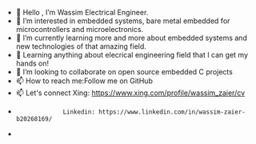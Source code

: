 - 👋 Hello , I’m Wassim Electrical Engineer.
- 👀 I’m interested in embedded systems, bare metal embedded for microcontrollers and microelectronics.
- 🌱 I’m currently learning more and more about embedded systems and new technologies of that amazing field.
- 🔭 Learning anything about elecrical engineering field that I can get my hands on!
- 💞️ I’m looking to collaborate on open source embedded C projects
- 📫 How to reach me:Follow me on GitHub 
- 📫 Let's connect Xing: https://www.xing.com/profile/wassim_zaier/cv
-                  Linkedin: https://www.linkedin.com/in/wassim-zaier-b20268169/
-  

<!---
zaierw/zaierw is a ✨ special ✨ repository because its `README.md` (this file) appears on your GitHub profile.
You can click the Preview link to take a look at your changes.
--->
